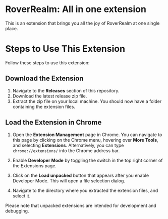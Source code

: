 # RoverRealm: All in one extension

This is an extension that brings you all the joy of RoverRealm at one single place.

# Steps to Use This Extension

Follow these steps to use this extension:

## Download the Extension

1. Navigate to the **Releases** section of this repository.
2. Download the latest release zip file.
3. Extract the zip file on your local machine. You should now have a folder containing the extension files.

## Load the Extension in Chrome

1. Open the **Extension Management** page in Chrome. You can navigate to this page by clicking on the Chrome menu, hovering over **More Tools**, and selecting **Extensions**. Alternatively, you can type `chrome://extensions/` into the Chrome address bar.

2. Enable **Developer Mode** by toggling the switch in the top right corner of the Extensions page.

3. Click on the **Load unpacked** button that appears after you enable Developer Mode. This will open a file selection dialog.

4. Navigate to the directory where you extracted the extension files, and select it.

Please note that unpacked extensions are intended for development and debugging.
